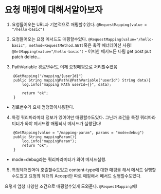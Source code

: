 # 요청 매핑에 대해서알아보자

1. 요청들어오는 URL과 기본적으로 매핑할수있다.
   `@RequestMapping(value = "/hello-basic")`

2. 요청들어오는 요청 메서드도 매핑할수있다.
   `@RequestMapping(value="/hello-basic", method=RequestMethod.GET)`혹은 축약 애너테이션 사용! `@GetMapping(value="/hello-basic")` - 어떠한 메서드든 다됨 get post put patch delete...

3. PathVariable 경로변수!도 이제 요청매핑으로 처리할수있음

```
    @GetMapping("/mapping/{userId}")
    public String mappingPath(@PathVariable("userId") String data){
        log.info("mapping PAth userId={}", data);

        return "ok";
    }
```

- 경로변수가 요새 엄청많이사용한다.

4. 특정 쿼리파라미터 정보가 있어야만 매핑할수도있다. 그닌까 조건을 특정 쿼리파라미터가 와야 메서드랑 매핑되서 메서드가 실행된다!

```
    @GetMapping(value = "/mapping-param", params = "mode=debug")
    public String mappingParam(){
        log.info("mappingParam");
        return "ok";
    }
```

- mode=debug라는 쿼리파라미터가 와야 메서드실행.

5. 특정헤더있어야 호출할수도있고 content-type에 대한 매핑을 해서 메서드 실행할수도있고 요청의 헤더의 Accept만 따로 매핑해서 메서드 실행할수도있다.

요렇게 엄청 다양한 조건으로 매핑할수있게 도와준다. `@RequestMapping`에!
